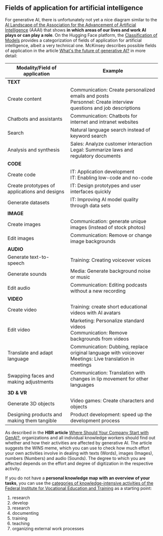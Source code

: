 ## Fields of application for artificial intelligence

For generative AI, there is unfortunately not yet a nice diagram similar to the [AI Landscape of the Association for the Advancement of Artificial Intelligence](https://ojs.aaai.org/aimagazine/index.php/aimagazine/article/view/2168) (AAAI) that shows **in which areas of our lives and work AI plays or can play a role**. On the Hugging Face platform, the [Classification of Models](https://huggingface.co/models) provides a categorization of fields of application for artificial intelligence, albeit a very technical one. McKinsey describes possible fields of application in the article [What's the future of generative AI?](https://www.mckinsey.com/featured-insights/mckinsey-%20explainers/whats-the-future-of-generative-ai-an-early-view-in-15-charts) in more detail:


| Modality/Field of application                                   | Example                                                                                                                  |
| ------------------------------------------------ | ------------------------------------------------------------------------------------------------------------------------- |
| **TEXT**    |   |
| Create content                                | Communication: Create personalized emails and posts<br/>Personnel: Create interview questions and job descriptions |
| Chatbots and assistants                         | Communication: Chatbots for internet and intranet websites                                                           |
| Search                                            | Natural language search instead of keyword search                                                                            |
| Analysis and synthesis                             | Sales: Analyze customer interaction<br/>Legal: Summarize laws and regulatory documents                    |
| **CODE**    |   |
| Create code                                   | IT: Application development<br/>IT: Enabling low-code and no-code                                                         |
| Create prototypes of applications and designs | IT: Design prototypes and user interfaces quickly                                                                   |
| Generate datasets                            | IT: Improving AI model quality through data sets                                                                         |
| **IMAGE**    |   |
| Create images                                 | Communication: generate unique images (instead of stock photos)                                                          |
| Edit images                                | Communication: Remove or change image backgrounds                                                                 |
| **AUDIO**   |   |
| Generate text-to-speech                        | Training: Creating voiceover voices                                                                                      |
| Generate sounds                                | Media: Generate background noise or music                                                                         |
| Edit audio                                 | Communication: Editing podcasts without a new recording                                                                      |
| **VIDEO**   |   |
| Create video                                  | Training: create short educational videos with AI avatars                                                                       |
| Edit video                                 | Marketing: Personalize standard videos<br/>Communication: Remove backgrounds from videos                           |
| Translate and adapt language                  | Communication: Dubbing, replace original language with voiceover<br/>Meetings: Live translation in meetings          |
| Swapping faces and making adjustments         | Communication: Translation with changes in lip movement for other languages                                         |
| **3D & VR** |   |
| Generate 3D objects                            | Video games: Create characters and objects                                                                             |
| Designing products and making them tangible           | Product development: speed up the development process                                                                     |

As described in the **HBR article** [Where Should Your Company Start with GenAI?](https://hbr.org/2023/09/where-should-your-company-start-with-genai), organizations and all individual knowledge workers should find out whether and how their activities are affected by generative AI. The article suggests the WINS meme, which you can use to check how much effort your own activities involve in dealing with texts (Words), images (Images), numbers (Numbers) and audio (Sounds). The degree to which you are affected depends on the effort and degree of digitization in the respective activity.

If you do not have a **personal knowledge map with an overview of your tasks**, you can use the [categories of knowledge-intensive activities of the Federal Institute for Vocational Education and Training](https://lit.bibb.de/vufind/Record/DS-131131) as a starting point:

1. research
2. develop
3. research
4. documenting
5. training
6. teaching
7. organizing external work processes